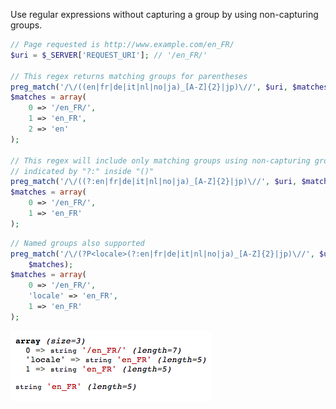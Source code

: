 Use regular expressions without capturing a group by using non-capturing groups.
```php
// Page requested is http://www.example.com/en_FR/
$uri = $_SERVER['REQUEST_URI']; // '/en_FR/'

// This regex returns matching groups for parentheses
preg_match('/\/((en|fr|de|it|nl|no|ja)_[A-Z]{2}|jp)\//', $uri, $matches);
$matches = array(
    0 => '/en_FR/',
    1 => 'en_FR',
    2 => 'en'
);

// This regex will include only matching groups using non-capturing groups
// indicated by "?:" inside "()"
preg_match('/\/((?:en|fr|de|it|nl|no|ja)_[A-Z]{2}|jp)\//', $uri, $matches);
$matches = array(
    0 => '/en_FR/',
    1 => 'en_FR'
);
```
```php
// Named groups also supported
preg_match('/\/(?P<locale>(?:en|fr|de|it|nl|no|ja)_[A-Z]{2}|jp)\//', $uri,
    $matches);
$matches = array(
    0 => '/en_FR/',
    'locale' => 'en_FR',
    1 => 'en_FR'
);
```
<img alt="" src="/img/uploads/2013-05/regex-named-capture.png" />